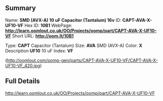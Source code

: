 

 ## Summary
Name: __SMD (AVX-A) 10 uF Capacitor (Tantalum) 16v__
ID: __CAPT-AVA-X-UF10-VF__
Hex ID: __10B1__
WebPage: __http://learn.oomlout.co.uk/OO/Projects/oomp/part/CAPT-AVA-X-UF10-VF__
Short URL: __http://oom.lt/10B1__

Type: __CAPT__ Capacitor (Tantalum) 
Size: __AVA__ SMD (AVX-A) 
Color: __X__  
Description __UF10__ 10 uF 
Index: __VF__


(http://oomlout.com/oomp-gen/parts/CAPT-AVA-X-UF10-VF/CAPT-AVA-X-UF10-VF_420.jpg)


 ## Full Details
 http://learn.oomlout.co.uk/OO/Projects/oomp/part/CAPT-AVA-X-UF10-VF















